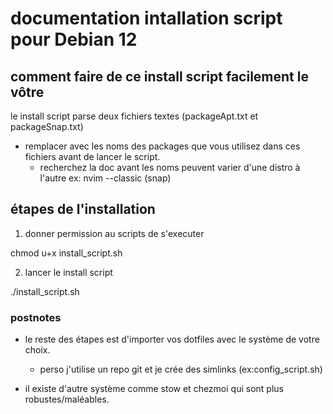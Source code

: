 # documentation intallation script pour Debian 12

## comment faire de ce install script facilement le vôtre

le install script parse deux fichiers textes (packageApt.txt et packageSnap.txt)
- remplacer avec les noms des packages que vous utilisez dans ces fichiers avant de lancer le script.
  - recherchez la doc avant les noms peuvent varier d'une distro à l'autre
    ex: nvim --classic (snap)

## étapes de l'installation

1) donner permission au scripts de s'executer

chmod u+x install_script.sh 

2) lancer le install script

./install_script.sh

### postnotes 

- le reste des étapes est d'importer vos dotfiles avec le système de votre choix.
  - perso j'utilise un repo git et je crée des simlinks (ex:config_script.sh)

- il existe d'autre système comme stow et chezmoi qui sont plus robustes/maléables.
